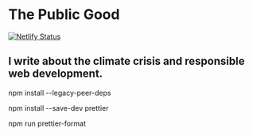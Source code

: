 # The Public Good
[![Netlify Status](https://api.netlify.com/api/v1/badges/95741ee3-ab8b-47f4-a4ca-b039765160f1/deploy-status)](https://app.netlify.com/sites/snapdragon-retrieval/deploys)

## I write about the climate crisis and responsible web development.

npm install --legacy-peer-deps     

npm install --save-dev prettier    

npm run prettier-format
